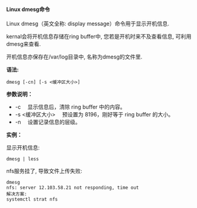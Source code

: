 #### Linux dmesg命令

Linux dmesg（英文全称: display message）命令用于显示开机信息.

kernal会将开机信息存储在ring buffer中, 您若是开机时来不及查看信息, 可利用dmesg来查看.

开机信息亦保存在/var/log目录中, 名称为dmesg的文件里.

**语法:**

```
dmesg [-cn] [-s <缓冲区大小>]
```

**参数说明：**

- -c 　显示信息后，清除 ring buffer 中的内容。
- -s     <缓冲区大小> 　预设置为 8196，刚好等于 ring buffer 的大小。
- -n 　设置记录信息的层级。

**实例：**

显示开机信息:

```
dmesg | less
```

nfs服务挂了, 导致文件上传失败:

```
dmesg
nfs: server 12.103.58.21 not responding, time out
解决方案:
systemctl strat nfs
```



